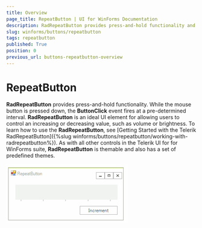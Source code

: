 ```yaml
---
title: Overview
page_title: RepeatButton | UI for WinForms Documentation
description: RadRepeatButton provides press-and-hold functionality and it is an ideal UI element for allowing users to control an increasing or decreasing value, such as volume or brightness. 
slug: winforms/buttons/repeatbutton
tags: repeatbutton
published: True
position: 0
previous_url: buttons-repeatbutton-overview
---
```


# RepeatButton

__RadRepeatButton__ provides press-and-hold functionality. While the mouse button is pressed down, the __ButtonClick__ event fires at a pre-determined interval. __RadRepeatButton__ is an ideal UI element for allowing users to control an increasing or decreasing value, such as volume or brightness. To learn how to use the __RadRepeatButton__, see [Getting Started with the Telerik RadRepeatButton]({%slug winforms/buttons/repeatbutton/working-with-radrepeatbutton%}). As with all other controls in the Telerik UI for for WinForms suite, __RadRepeatButton__ is themable and also has a set of predefined themes.
 
![buttons-repeatbutton-overview 001](images/buttons-repeatbutton-overview001.gif)
